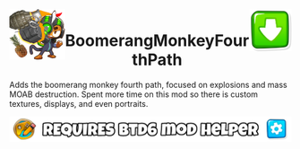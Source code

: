 <a href="https://github.com/doombubbles/template-mod/releases/latest/download/BoomerangMonkeyFourthPath.dll">
    <img align="left" alt="Icon" height="90" src="Icon.png">
    <img align="right" alt="Download" height="75" src="https://raw.githubusercontent.com/gurrenm3/BTD-Mod-Helper/master/BloonsTD6%20Mod%20Helper/Resources/DownloadBtn.png">
</a>

<h1 align="center">BoomerangMonkeyFourthPath</h1>

Adds the boomerang monkey fourth path, focused on explosions and mass MOAB destruction. Spent more time on this mod so there is custom textures, displays, and even portraits.

[![Requires BTD6 Mod Helper](https://raw.githubusercontent.com/gurrenm3/BTD-Mod-Helper/master/banner.png)](https://github.com/gurrenm3/BTD-Mod-Helper#readme)
